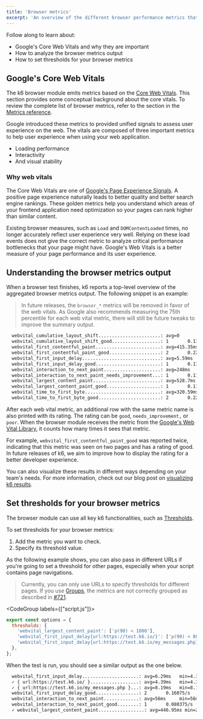 ```yaml
---
title: 'Browser metrics'
excerpt: 'An overview of the different browser performance metrics that the browser module tracks.'
---
```


Follow along to learn about:

- Google's Core Web Vitals and why they are important
- How to analyze the browser metrics output
- How to set thresholds for your browser metrics

## Google's Core Web Vitals

The k6 browser module emits metrics based on the [Core Web Vitals](https://web.dev/vitals/#core-web-vitals).
This section provides some conceptual background about the core vitals.
To review the complete list of browser metrics, refer to the section in the [Metrics reference](/using-k6/metrics/reference#browser).

Google introduced these metrics to provided unified signals to assess user experience on the web.
The vitals are composed of three important metrics to help user experience when using your web application.

- Loading performance
- Interactivity
- And visual stability

### Why web vitals

The Core Web Vitals are one of [Google's Page Experience Signals](https://developers.google.com/search/docs/appearance/page-experience). A positive page experience naturally leads to better quality and better search engine rankings. These golden metrics help you understand which areas of your frontend application need optimization so your pages can rank higher than similar content.

Existing browser measures, such as `Load` and `DOMContentLoaded` times, no longer accurately reflect user experience very well.
Relying on these load events does not give the correct metric to analyze critical performance bottlenecks that your page might have. Google's Web Vitals is a better measure of your page performance and its user experience.

## Understanding the browser metrics output

When a browser test finishes, k6 reports a top-level overview of the aggregated browser metrics output.
The following snippet is an example:

<Blockquote mod="note" title="">

In future releases, the `browser_*` metrics will be removed in favor of the web vitals. As Google also recommends measuring the 75th percentile for each web vital metric, there will still be future tweaks to improve the summary output.

</Blockquote>

```bash
  webvital_cumulative_layout_shift.......................: avg=0        min=0        med=0        max=0        p(90)=0        p(95)=0
  webvital_cumulative_layout_shift_good..................: 1       0.113248/s
  webvital_first_contentful_paint........................: avg=415.35ms min=302ms    med=415.35ms max=528.7ms  p(90)=506.03ms p(95)=517.36ms
  webvital_first_contentful_paint_good...................: 2       0.226497/s
  webvital_first_input_delay.............................: avg=5.59ms   min=5.59ms   med=5.59ms   max=5.59ms   p(90)=5.59ms   p(95)=5.59ms
  webvital_first_input_delay_good........................: 1       0.113248/s
  webvital_interaction_to_next_paint.....................: avg=248ms    min=248ms    med=248ms    max=248ms    p(90)=248ms    p(95)=248ms
  webvital_interaction_to_next_paint_needs_improvement...: 1       0.113248/s
  webvital_largest_content_paint.........................: avg=528.7ms  min=528.7ms  med=528.7ms  max=528.7ms  p(90)=528.7ms  p(95)=528.7ms
  webvital_largest_content_paint_good....................: 1       0.113248/s
  webvital_time_to_first_byte............................: avg=320.59ms min=247.09ms med=320.59ms max=394.1ms  p(90)=379.4ms  p(95)=386.75ms
  webvital_time_to_first_byte_good.......................: 2       0.226497/s
```

After each web vital metric, an additional row with the same metric name is also printed with its rating. The rating can be `good`, `needs_improvement,` or `poor`. When the browser module receives the metric from the [Google's Web Vital Library](https://github.com/GoogleChrome/web-vitals), it counts how many times it sees that metric. 

For example, `webvital_first_contentful_paint_good` was reported twice, indicating that this metric was seen on two pages and has a rating of good. In future releases of k6, we aim to improve how to display the rating for a better developer experience.

You can also visualize these results in different ways depending on your team's needs. For more information, check out our blog post on [visualizing k6 results](https://k6.io/blog/ways-to-visualize-k6-results/). 

## Set thresholds for your browser metrics

The browser module can use all key k6 functionalities, such as [Thresholds](https://k6.io/docs/using-k6/thresholds/).

To set thresholds for your browser metrics:
1. Add the metric you want to check.
1. Specify its threshold value.

As the following example shows, you can also pass in different URLs if you're going to set a threshold for other pages, especially when your script contains page navigations.

<Blockquote mod="attention">

Currently, you can only use URLs to specify thresholds for different pages. If you use [Groups](https://k6.io/docs/using-k6/tags-and-groups/#groups), the metrics are not correctly grouped as described in [#721](https://github.com/grafana/xk6-browser/issues/721).

</Blockquote>

<CodeGroup labels={["script.js"]}>

```javascript
export const options = {
  thresholds: {
    'webvital_largest_content_paint': ['p(90) < 1000'],
    'webvital_first_input_delay{url:https://test.k6.io/}': ['p(90) < 80'],
    'webvital_first_input_delay{url:https://test.k6.io/my_messages.php}': ['p(90) < 100'],
  },
};
```

</CodeGroup>

When the test is run, you should see a similar output as the one below.

```bash
  webvital_first_input_delay.....................: avg=6.29ms   min=4.39ms   med=6.29ms   max=8.19ms   p(90)=7.81ms   p(95)=8ms
  ✓ { url:https://test.k6.io/ }..................: avg=4.39ms   min=4.39ms   med=4.39ms   max=4.39ms   p(90)=4.39ms   p(95)=4.39ms
  ✓ { url:https://test.k6.io/my_messages.php }...: avg=8.19ms   min=8.19ms   med=8.19ms   max=8.19ms   p(90)=8.19ms   p(95)=8.19ms
  webvital_first_input_delay_good................: 2       0.16075/s
  webvital_interaction_to_next_paint.............: avg=56ms     min=56ms     med=56ms     max=56ms     p(90)=56ms     p(95)=56ms
  webvital_interaction_to_next_paint_good........: 1       0.080375/s
  ✓ webvital_largest_content_paint.................: avg=446.95ms min=282.19ms med=446.95ms max=611.7ms  p(90)=578.75ms p(95)=595.22ms
```

